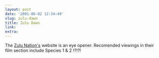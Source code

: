 ```yaml
---
layout: post
date: '2001-06-02 12:34:49'
slug: zulu-dawn
title: Zulu Dawn
link: 
extra: 
---
```


The [Zulu Nation's](http://www.zulunation.com/home.html) website is an eye opener. Recomended viewings in their film section include Species 1 & 2 !?!?!